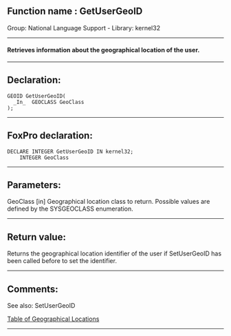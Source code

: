 
## Function name : GetUserGeoID
Group: National Language Support - Library: kernel32    
***  


#### Retrieves information about the geographical location of the user.
***  


## Declaration:
```foxpro  
GEOID GetUserGeoID(
  _In_  GEOCLASS GeoClass
);  
```  
***  


## FoxPro declaration:
```foxpro  
DECLARE INTEGER GetUserGeoID IN kernel32;
	INTEGER GeoClass  
```  
***  


## Parameters:
GeoClass [in]
Geographical location class to return. Possible values are defined by the SYSGEOCLASS enumeration.  
***  


## Return value:
Returns the geographical location identifier of the user if SetUserGeoID has been called before to set the identifier.  
***  


## Comments:
See also: SetUserGeoID   
  
<a href="http://msdn.microsoft.com/en-us/library/windows/desktop/dd374073(v=vs.85).aspx">Table of Geographical Locations</a>  
  
***  


